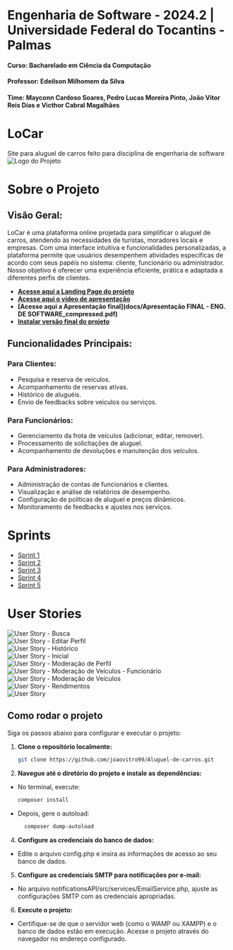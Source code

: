 # Engenharia de Software - 2024.2 | Universidade Federal do Tocantins - Palmas

#### Curso: Bacharelado em Ciência da Computação

#### Professor: Edeilson Milhomem da Silva

#### Time: Mayconn Cardoso Soares, Pedro Lucas Moreira Pinto, João Vitor Reis Días e Victhor Cabral Magalhães

# LoCar
Site para aluguel de carros feito para disciplina de engenharia de software 
![Logo do Projeto](docs/logo/LogoLoCar.jpeg)





# Sobre o Projeto

## Visão Geral:
LoCar é uma plataforma online projetada para simplificar o aluguel de carros, atendendo às necessidades de turistas, moradores locais e empresas. Com uma interface intuitiva e funcionalidades personalizadas, a plataforma permite que usuários desempenhem atividades específicas de acordo com seus papéis no sistema: cliente, funcionário ou administrador. Nosso objetivo é oferecer uma experiência eficiente, prática e adaptada a diferentes perfis de clientes.

- **[Acesse aqui a Landing Page do projeto](https://swampertian.github.io/Landing-Page/)**
- **[Acesse aqui o vídeo de apresentação](https://drive.google.com/file/d/1ovdHVbo7fpbZHQ3vepduI2LcFXOTM5bm/view)**
- **[Acesse aqui a Apresentação final](docs/Apresentação FINAL - ENG. DE SOFTWARE_compressed.pdf)**
- **[Instalar versão final do projeto](https://github.com/joaovitro99/Aluguel-de-carros/releases/tag/v2.2.0)**

## Funcionalidades Principais:

### Para Clientes:

- Pesquisa e reserva de veículos.
- Acompanhamento de reservas ativas.
- Histórico de aluguéis.
- Envio de feedbacks sobre veículos ou serviços.

### Para Funcionários:

- Gerenciamento da frota de veículos (adicionar, editar, remover).
- Processamento de solicitações de aluguel.
- Acompanhamento de devoluções e manutenção dos veículos.

### Para Administradores:

- Administração de contas de funcionários e clientes.
- Visualização e análise de relatórios de desempenho.
- Configuração de políticas de aluguel e preços dinâmicos.
- Monitoramento de feedbacks e ajustes nos serviços.



# Sprints

- [Sprint 1](docs/sprints/Sprint_1.pdf)
- [Sprint 2](docs/sprints/Sprint%202.pdf)
- [Sprint 3](docs/sprints/Sprint%203%20(1).pdf)
- [Sprint 4](docs/sprints/Sprint%204.pdf)
- [Sprint 5](docs/sprints/Sprint%205.pdf)



 
# User Stories

![User Story - Busca](docs/user_stories/user%20stories%20busca.png)  
![User Story - Editar Perfil](docs/user_stories/user%20stories%20editar%20perfil.png)  
![User Story - Histórico](docs/user_stories/user%20stories%20historico.png)  
![User Story - Inicial](docs/user_stories/user%20stories%20inicial.png)  
![User Story - Moderação de Perfil](docs/user_stories/user%20stories%20moderar%20perfil.png)  
![User Story - Moderação de Veículos - Funcionário](docs/user_stories/user%20stories%20moderar%20veiculos%20funcionario.png)  
![User Story - Moderação de Veículos](docs/user_stories/user%20stories%20moderar%20veiculos.png)  
![User Story - Rendimentos](docs/user_stories/user%20stories%20rendimentos.png)  
![User Story](docs/user_stories/user%20stories.png)
## Como rodar o projeto

Siga os passos abaixo para configurar e executar o projeto:

1. **Clone o repositório localmente:**
   ```bash
   git clone https://github.com/joaovitro99/Aluguel-de-carros.git
2. **Navegue até o diretório do projeto e instale as dependências:**
- No terminal, execute:
    ```bash
    composer install
- Depois, gere o autoload:
  ```bash
    composer dump-autoload
4. **Configure as credenciais do banco de dados:**
- Edite o arquivo config.php e insira as informações de acesso ao seu banco de dados.
5. **Configure as credenciais SMTP para notificações por e-mail:**
- No arquivo notificationsAPI/src/services/EmailService.php, ajuste as configurações SMTP com as credenciais apropriadas.
6. **Execute o projeto:**
- Certifique-se de que o servidor web (como o WAMP ou XAMPP) e o banco de dados estão em execução. Acesse o projeto através do navegador no endereço configurado.


